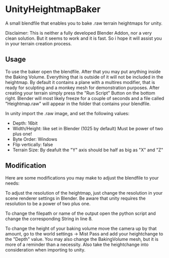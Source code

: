 # UnityHeightmapBaker
A small blendfile that enables you to bake .raw terrain heightmaps for unity.

Disclaimer: This is neither a fully developed Blender Addon, nor a very clean solution. But it seems to work and it is fast. So i hope it will assist you in your terrain creation process.

## Usage

To use the baker open the blendfile. After that you may put anything inside the Baking Volume. Everything that is outside of it will not be included in the heightmap. By default it contains a plane with a multires modifier, that is ready for sculpting and a monkey mesh for demonstration purposes. After creating your terrain simply press the "Run Script" Button on the bottom right. Blender will most likely freeze for a couple of seconds and a file called "Heightmap.raw" will appear in the folder that contains your blendfile.

In unity import the .raw image, and set the following values:
- Depth: 16bit
- Width/Height: like set in Blender (1025 by default) Must be power of two plus one!
- Byte Order: Windows
- Flip vertically: false
- Terrain Size: By deafult the "Y" axis should be half as big as "X" and "Z"

## Modification

Here are some modifications you may make to adjust the blendfile to your needs:

To adjust the resolution of the heightmap, just change the resolution in your scene renderer settings in Blender. Be aware that unity requires the resolution to be a power of two plus one.

To change the filepath or name of the output open the python script and change the corresponding String in line 8.

To change the height of your baking volume move the camera up by that amount, go to the world settings -> Mist Pass and add your heightchange to the "Depth" value. You may also change the BakingVolume mesh, but it is more of a reminder than a necessity. Also take the heightchange into consideration when importing to unity.
